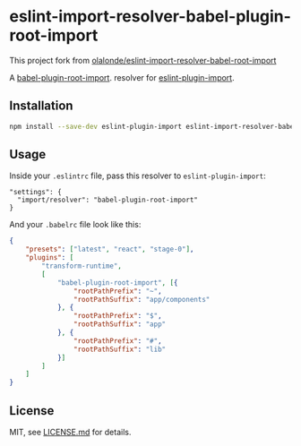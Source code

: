 # eslint-import-resolver-babel-plugin-root-import

This project fork from [olalonde/eslint-import-resolver-babel-root-import](https://github.com/olalonde/eslint-import-resolver-babel-root-import)

A [babel-plugin-root-import](https://github.com/entwicklerstube/babel-plugin-root-import).
resolver for [eslint-plugin-import](https://github.com/benmosher/eslint-plugin-import).

## Installation

```sh
npm install --save-dev eslint-plugin-import eslint-import-resolver-babel-plugin-root-import
```

## Usage

Inside your `.eslintrc` file, pass this resolver to `eslint-plugin-import`:
```
"settings": {
  "import/resolver": "babel-plugin-root-import"
}
```

And your `.babelrc` file look like this:

```json
{
    "presets": ["latest", "react", "stage-0"],
    "plugins": [
        "transform-runtime",
        [
            "babel-plugin-root-import", [{
                "rootPathPrefix": "~",
                "rootPathSuffix": "app/components"
            }, {
                "rootPathPrefix": "$",
                "rootPathSuffix": "app"
            }, {
                "rootPathPrefix": "#",
                "rootPathSuffix": "lib"
            }]
        ]
    ]
}
```

## License

MIT, see [LICENSE.md](/LICENSE.md) for details.


[babel-plugin-root-import]: https://github.com/entwicklerstube/babel-plugin-root-import
